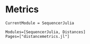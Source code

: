 # Metrics

```@meta
CurrentModule = SequencerJulia
```

```@autodocs
Modules=[SequencerJulia, Distances]
Pages=["distancemetrics.jl"]
```
